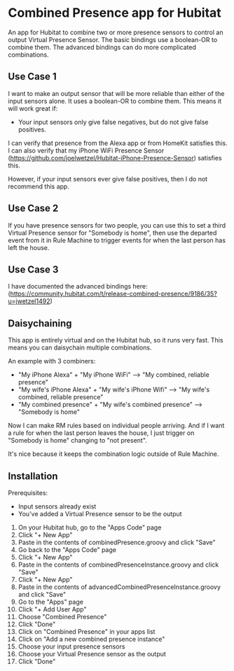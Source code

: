 # Combined Presence app for Hubitat
An app for Hubitat to combine two or more presence sensors to control an output Virtual Presence Sensor.  The basic bindings use a boolean-OR to combine them.  The advanced bindings can do more complicated combinations.

## Use Case 1
I want to make an output sensor that will be more reliable than either of the input sensors alone.  It uses a boolean-OR to combine them.  This means it will work great if:

- Your input sensors only give false negatives, but do not give false positives.

I can verify that presence from the Alexa app or from HomeKit satisfies this.  I can also verify that my iPhone WiFi Presence Sensor (https://github.com/joelwetzel/Hubitat-iPhone-Presence-Sensor) satisfies this.

However, if your input sensors ever give false positives, then I do not recommend this app.

## Use Case 2
If you have presence sensors for two people, you can use this to set a third Virtual Presence sensor for "Somebody is home", then use the departed event from it in Rule Machine to trigger events for when the last person has left the house.

## Use Case 3
I have documented the advanced bindings here: (https://community.hubitat.com/t/release-combined-presence/9186/35?u=jwetzel1492)

## Daisychaining
This app is entirely virtual and on the Hubitat hub, so it runs very fast.  This means you can daisychain multiple combinations.

An example with 3 combiners:
- "My iPhone Alexa" + "My iPhone WiFi" --> "My combined, reliable presence"
- "My wife's iPhone Alexa" + "My wife's iPhone Wifi" --> "My wife's combined, reliable presence"
- "My combined presence" + "My wife's combined presence" --> "Somebody is home"

Now I can make RM rules based on individual people arriving. And if I want a rule for when the last person leaves the house, I just trigger on "Somebody is home" changing to "not present".

It's nice because it keeps the combination logic outside of Rule Machine.

## Installation

Prerequisites:
- Input sensors already exist
- You've added a Virtual Presence sensor to be the output

1. On your Hubitat hub, go to the "Apps Code" page
2. Click "+ New App"
3. Paste in the contents of combinedPresence.groovy and click "Save"
4. Go back to the "Apps Code" page
5. Click "+ New App"
6. Paste in the contents of combinedPresenceInstance.groovy and click "Save"
7. Click "+ New App"
8. Paste in the contents of advancedCombinedPresenceInstance.groovy and click "Save"
9. Go to the "Apps" page
10. Click "+ Add User App"
11. Choose "Combined Presence"
12. Click "Done"
13. Click on "Combined Presence" in your apps list
14. Click on "Add a new combined presence instance"
15. Choose your input presence sensors
16. Choose your Virtual Presence sensor as the output
15. Click "Done"
